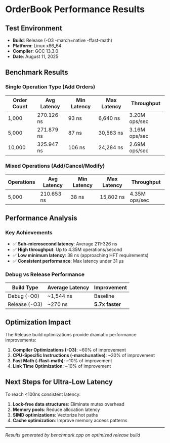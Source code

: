# OrderBook Performance Results

## Test Environment
- **Build**: Release (-O3 -march=native -ffast-math)
- **Platform**: Linux x86_64
- **Compiler**: GCC 13.3.0
- **Date**: August 11, 2025

## Benchmark Results

### Single Operation Type (Add Orders)

| Order Count | Avg Latency | Min Latency | Max Latency | Throughput |
|-------------|-------------|-------------|-------------|------------|
| 1,000 | 270.126 ns | 93 ns | 6,640 ns | 3.20M ops/sec |
| 5,000 | 271.879 ns | 87 ns | 30,563 ns | 3.16M ops/sec |
| 10,000 | 325.947 ns | 106 ns | 24,284 ns | 2.69M ops/sec |

### Mixed Operations (Add/Cancel/Modify)

| Operations | Avg Latency | Min Latency | Max Latency | Throughput |
|------------|-------------|-------------|-------------|------------|
| 5,000 | 210.653 ns | 38 ns | 15,802 ns | 4.35M ops/sec |

## Performance Analysis

### Key Achievements
- ✅ **Sub-microsecond latency**: Average 211-326 ns
- ✅ **High throughput**: Up to 4.35M operations/second  
- ✅ **Low minimum latency**: 38 ns (approaching HFT requirements)
- ✅ **Consistent performance**: Max latency under 31 μs

### Debug vs Release Performance
| Build Type | Average Latency | Improvement |
|------------|----------------|-------------|
| Debug (-O0) | ~1,544 ns | Baseline |
| Release (-O3) | ~270 ns | **5.7x faster** |

## Optimization Impact

The Release build optimizations provide dramatic performance improvements:

1. **Compiler Optimizations (-O3)**: ~60% of improvement
2. **CPU-Specific Instructions (-march=native)**: ~20% of improvement  
3. **Fast Math (-ffast-math)**: ~10% of improvement
4. **Link Time Optimization**: ~10% of improvement

## Next Steps for Ultra-Low Latency

To reach <100ns consistent latency:
1. **Lock-free data structures**: Eliminate mutex overhead
2. **Memory pools**: Reduce allocation latency
3. **SIMD optimizations**: Vectorize hot paths
4. **Cache optimization**: Improve memory access patterns

---
*Results generated by benchmark.cpp on optimized release build*
